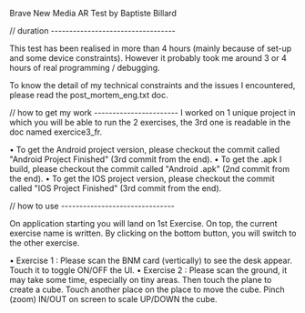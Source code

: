 Brave New Media AR Test by Baptiste Billard

// duration ----------------------------------

This test has been realised in more than 4 hours (mainly because of set-up and some device constraints).
However it probably took me around 3 or 4 hours of real programming / debugging.

To know the detail of my technical constraints and the issues I encountered, please read the post_mortem_eng.txt doc.

// how to get my work -----------------------
I worked on 1 unique project in which you will be able to run the 2 exercises, the 3rd one is readable in the doc named exercice3_fr.

• To get the Android project version, please checkout the commit called "Android Project Finished" (3rd commit from the end).
• To get the .apk I build, please checkout the commit called "Android .apk" (2nd commit from the end).
• To get the IOS project version, please checkout the commit called "IOS Project Finished" (3rd commit from the end).

// how to use -------------------------------

On application starting you will land on 1st Exercise.
On top, the current exercise name is written.
By clicking on the bottom button, you will switch to the other exercise.

• Exercise 1 : Please scan the BNM card (vertically) to see the desk appear. Touch it to toggle ON/OFF the UI.
• Exercise 2 : Please scan the ground, it may take some time, especially on tiny areas. 
               Then touch the plane to create a cube. Touch another place on the place to move the cube.
               Pinch (zoom) IN/OUT on screen to scale UP/DOWN the cube.
